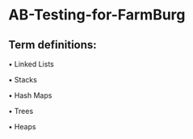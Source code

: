 # AB-Testing-for-FarmBurg

## Term definitions:
•	Linked Lists

•	Stacks

•	Hash Maps

•	Trees

•	Heaps
